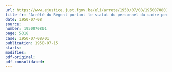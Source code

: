 ```yaml
---
url: https://www.ejustice.just.fgov.be/eli/arrete/1950/07/08/1950070801/justel
title-fr: "Arrêté du Régent portant le statut du personnel du cadre permanent de la base métropolitaine d'Afrique"
date: 1950-07-08
source:
number: 1950070801
page: 5318
case: 1950-07-08/01
publication: 1950-07-15
starts:
modifies:
pdf-original:
pdf-consolidated:
---
```


